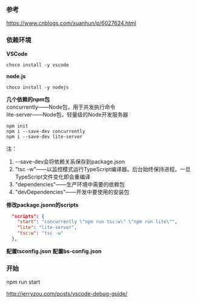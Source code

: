 ### 参考
https://www.cnblogs.com/xuanhun/p/6027624.html

### 依赖环境
**VSCode**  
```	
choco install -y vscode
```	
**node.js**  
```
choco install -y nodejs
```
**几个依赖的npm包**  
concurrently——Node包，用于并发执行命令  
lite-server——Node包，轻量级的Node开发服务器  
```shell
npm init
npm i --save-dev concurrently
npm i --save-dev lite-server
```
注：
1. --save-dev会将依赖关系保存到package.json
2.  "tsc -w"——以监控模式运行TypeScript编译器。后台始终保持进程。一旦TypeScript文件变化即会重编译
3.  "dependencies"——生产环境中需要的依赖包
4.  "devDependencies"——开发中要使用的安装包

**修改package.jsonn的scripts**  
```json
  "scripts": {
    "start": "concurrently \"npm run tsc:w\" \"npm run lite\"",
    "lite": "lite-server",
    "tsc:w": "tsc -w"
  },
  ```
**配置tsconfig.json** 
**配置bs-config.json** 
### 开始
npm run start

http://jerryzou.com/posts/vscode-debug-guide/